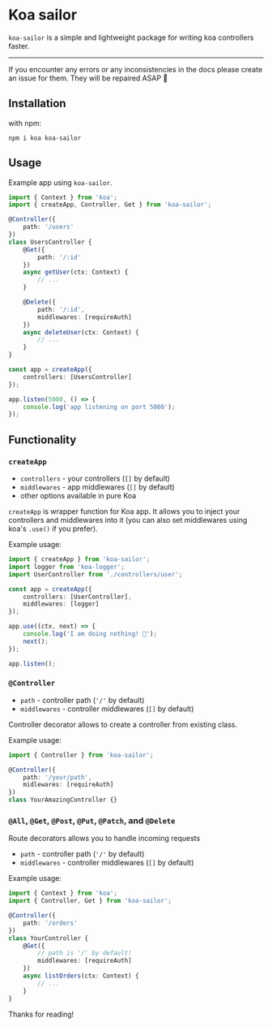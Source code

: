 # Koa sailor

`koa-sailor` is a simple and lightweight package for writing koa controllers faster.

---

If you encounter any errors or any inconsistencies in the docs please create an issue for them. They will be repaired ASAP 🐶

## Installation

with npm:

`npm i koa koa-sailor`

## Usage

Example app using `koa-sailor`.

```ts
import { Context } from 'koa';
import { createApp, Controller, Get } from 'koa-sailor';

@Controller({
	path: '/users'
})
class UsersController {
	@Get({
		path: '/:id'
	})
	async getUser(ctx: Context) {
		// ...
	}

	@Delete({
		path: '/:id',
		middlewares: [requireAuth]
	})
	async deleteUser(ctx: Context) {
		// ...
	}
}

const app = createApp({
	controllers: [UsersController]
});

app.listen(5000, () => {
	console.log('app listening on port 5000');
});
```

## Functionality

### `createApp`

- `controllers` - your controllers (`[]` by default)
- `middlewares` - app middlewares (`[]` by default)
- other options available in pure Koa

`createApp` is wrapper function for Koa app. It allows you to inject your controllers and middlewares into it (you can also set middlewares using koa's `.use()` if you prefer).

Example usage:

```ts
import { createApp } from 'koa-sailor';
import logger from 'koa-logger';
import UserController from './controllers/user';

const app = createApp({
	controllers: [UserController],
	middlewares: [logger]
});

app.use((ctx, next) => {
	console.log('I am doing nothing! 🍾');
	next();
});

app.listen();
```

### `@Controller`

- `path` - controller path (`'/'` by default)
- `middlewares` - controller middlewares (`[]` by default)

Controller decorator allows to create a controller from existing class.

Example usage:

```ts
import { Controller } from 'koa-sailor';

@Controller({
	path: '/your/path',
	midlewares: [requireAuth]
})
class YourAmazingController {}
```

### `@All`, `@Get`, `@Post`, `@Put`, `@Patch`, and `@Delete`

Route decorators allows you to handle incoming requests

- `path` - controller path (`'/'` by default)
- `middlewares` - controller middlewares (`[]` by default)

Example usage:

```ts
import { Context } from 'koa';
import { Controller, Get } from 'koa-sailor';

@Controller({
	path: '/orders'
})
class YourController {
	@Get({
		// path is '/' by default!
		middlewares: [requireAuth]
	})
	async listOrders(ctx: Context) {
		// ...
	}
}
```

Thanks for reading!
